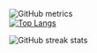 
![GitHub metrics](https://metrics.lecoq.io/horhorou)  
[![Top Langs](https://github-readme-stats.vercel.app/api/top-langs/?username=horhorou)](https://github.com/anuraghazra/github-readme-stats)

![GitHub streak stats](https://github-readme-streak-stats.herokuapp.com/?user=horhorou)  
